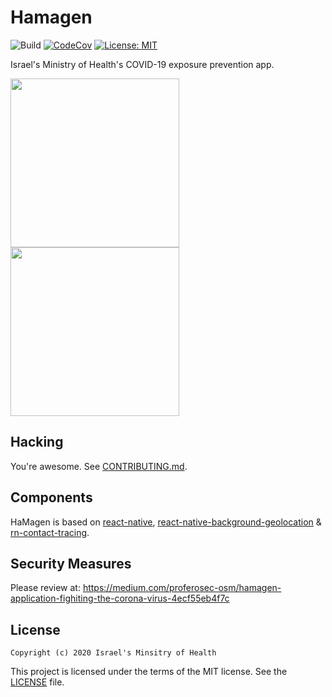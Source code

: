 # Hamagen
![Build](https://github.com/MohGovIL/hamagen-react-native/workflows/Build/badge.svg)
[![CodeCov](https://codecov.io/gh/MohGovIL/hamagen-react-native/branch/master/graph/badge.svg)](https://codecov.io/gh/MohGovIL/hamagen-react-native)
[![License: MIT](https://img.shields.io/badge/License-MIT-yellow.svg)](https://opensource.org/licenses/MIT)

Israel's Ministry of Health's COVID-19 exposure prevention app.

<img src="https://govextra.gov.il/media/14288/pic_en-2x.png" width=270 /><img src="https://govextra.gov.il/media/14289/pic_he-2x.png" width=270 />

## Hacking
You're awesome. See [CONTRIBUTING.md](CONTRIBUTING.md).

## Components
HaMagen is based on [react-native](https://github.com/facebook/react-native), [react-native-background-geolocation](https://github.com/transistorsoft/react-native-background-geolocation) & [rn-contact-tracing](https://github.com/MohGovIL/rn-contact-tracing).

## Security Measures
Please review at:
https://medium.com/proferosec-osm/hamagen-application-fighiting-the-corona-virus-4ecf55eb4f7c

## License
~~~
Copyright (c) 2020 Israel's Minsitry of Health
~~~
This project is licensed under the terms of the MIT license. See the [LICENSE](https://github.com/MohGovIL/hamagen-react-native/blob/master/LICENSE) file.
